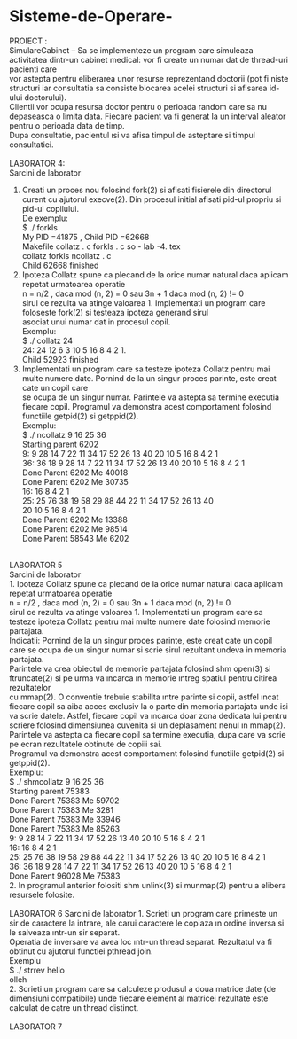 # Sisteme-de-Operare-
PROIECT :  <br />
SimulareCabinet – Sa se implementeze un program care simuleaza activitatea dintr-un cabinet medical: vor fi create un numar dat de thread-uri pacienti care  <br />
vor astepta pentru eliberarea unor resurse reprezentand doctorii (pot fi niste structuri iar consultatia sa consiste blocarea acelei structuri si afisarea id-ului doctorului). <br />
Clientii vor ocupa resursa doctor pentru o perioada random care sa nu depaseasca o limita data. Fiecare pacient va fi generat la un interval aleator pentru o perioada data de timp.  <br />
Dupa consultatie, pacientul ısi va afisa timpul de asteptare si timpul consultatiei.  <br />
 <br />
LABORATOR 4:<br />
Sarcini de laborator<br />
1. Creati un proces nou folosind fork(2) si afisati fisierele din directorul curent cu ajutorul execve(2). Din procesul initial afisati pid-ul propriu si 
 pid-ul copilului. <br />
 De exemplu:<br />
$ ./ forkls <br />
My PID =41875 , Child PID =62668<br />
Makefile collatz . c forkls . c so - lab -4. tex <br />
collatz forkls ncollatz . c <br />
Child 62668 finished <br />
2. Ipoteza Collatz spune ca plecand de la orice numar natural daca aplicam repetat urmatoarea operatie <br />
n = n/2 , daca mod (n, 2) = 0 sau 3n + 1 daca  mod (n, 2) != 0 <br />
sirul ce rezulta va atinge valoarea 1. Implementati un program care foloseste fork(2) si testeaza ipoteza generand sirul <br />
asociat unui numar dat in procesul copil. <br />
Exemplu: <br />
$ ./ collatz 24 <br />
24: 24 12 6 3 10 5 16 8 4 2 1. <br />
Child 52923 finished <br />
3. Implementati un program care sa testeze ipoteza Collatz pentru mai multe numere date. Pornind de la un singur proces parinte, este creat cate un copil care <br /> se ocupa  de un singur numar. Parintele va astepta sa termine executia fiecare copil.  Programul va demonstra acest comportament folosind functiile getpid(2) si getppid(2). <br />
  Exemplu: <br />
$ ./ ncollatz 9 16 25 36 <br />
Starting parent 6202 <br />
9: 9 28 14 7 22 11 34 17 52 26 13 40 20 10 5 16 8 4 2 1 <br />
36: 36 18 9 28 14 7 22 11 34 17 52 26 13 40 20 10 5 16 8 4 2 1 <br />
Done Parent 6202 Me 40018 <br />
Done Parent 6202 Me 30735 <br />
16: 16 8 4 2 1 <br />
25: 25 76 38 19 58 29 88 44 22 11 34 17 52 26 13 40 <br />
20 10 5 16 8 4 2 1 <br />
Done Parent 6202 Me 13388 <br />
Done Parent 6202 Me 98514 <br />
Done Parent 58543 Me 6202 <br />
 <br />
LABORATOR 5   <br />
 Sarcini de laborator  <br />
1. Ipoteza Collatz spune ca plecand de la orice numar natural daca aplicam repetat urmatoarea operatie  <br />
n = n/2 , daca mod (n, 2) = 0 sau 3n + 1 daca  mod (n, 2) != 0 <br />
sirul ce rezulta va atinge valoarea 1. Implementati un program care sa testeze ipoteza Collatz pentru mai multe numere date folosind memorie partajata. <br />
Indicatii: Pornind de la un singur proces parinte, este creat cate un copil care se ocupa de un singur numar si scrie sirul rezultant undeva in memoria partajata.<br/> Parintele va crea obiectul de memorie partajata folosind shm open(3) si ftruncate(2) si pe urma va ıncarca ın memorie ıntreg spatiul pentru citirea rezultatelor <br />
cu mmap(2). O conventie trebuie stabilita ıntre parinte si copii, astfel ıncat fiecare copil sa aiba acces exclusiv la o parte din memoria partajata unde isi  <br /> 
va scrie datele. Astfel, fiecare copil va ıncarca doar zona dedicata lui pentru scriere folosind dimensiunea cuvenita si un deplasament nenul ın mmap(2).  <br />
Parintele va astepta ca fiecare copil sa termine executia, dupa care va scrie pe ecran rezultatele obtinute de copiii sai.  <br />
Programul va demonstra acest comportament folosind functiile getpid(2) si getppid(2).  <br />
Exemplu:  <br />
$ ./ shmcollatz 9 16 25 36  <br />
Starting parent 75383  <br />
Done Parent 75383 Me 59702  <br />
Done Parent 75383 Me 3281  <br />
Done Parent 75383 Me 33946  <br />
Done Parent 75383 Me 85263  <br />
9: 9 28 14 7 22 11 34 17 52 26 13 40 20 10 5 16 8 4 2 1  <br />
16: 16 8 4 2 1  <br />
25: 25 76 38 19 58 29 88 44 22 11 34 17 52 26 13 40 20 10 5 16 8 4 2 1  <br />
36: 36 18 9 28 14 7 22 11 34 17 52 26 13 40 20 10 5 16 8 4 2 1  <br />
Done Parent 96028 Me 75383  <br />
2. In programul anterior folositi shm unlink(3) si munmap(2) pentru a elibera resursele folosite.  <br />
 <br /> 
 LABORATOR 6
 Sarcini de laborator
1. Scrieti un program care primeste un sir de caractere la intrare, ale carui caractere le copiaza ın ordine inversa si le salveaza ıntr-un sir separat. <br /> 
Operatia de inversare va avea loc ıntr-un thread separat. Rezultatul va fi obtinut cu ajutorul functiei pthread join. <br /> 
Exemplu <br /> 
$ ./ strrev hello <br /> 
olleh <br /> 
2. Scrieti un program care sa calculeze produsul a doua matrice date (de dimensiuni compatibile) unde fiecare element al matricei rezultate este <br /> 
calculat de catre un thread distinct. <br /> 
<br /> 
LABORATOR 7 <br /> 
